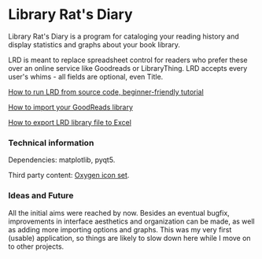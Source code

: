 # Library Rat's Diary

Library Rat's Diary is a program for cataloging your reading history and display statistics and graphs about your book library. 

LRD is meant to replace spreadsheet control for readers who prefer these over an online service like Goodreads or LibraryThing. LRD accepts every user's whims - all fields are optional, even Title.

[How to run LRD from source code, beginner-friendly tutorial](https://github.com/kl-dg/LRD/blob/master/docs/how_to_run_from_source_code.md)

[How to import your GoodReads library](https://github.com/kl-dg/LRD/blob/master/docs/how_to_import_your_goodreads_library.md)

[How to export LRD library file to Excel](https://github.com/kl-dg/LRD/blob/master/docs/how_to_export_to_excel.md)


### Technical information

Dependencies: matplotlib, pyqt5.

Third party content: [Oxygen icon set](https://github.com/KDE/oxygen-icons5).


### Ideas and Future

All the initial aims were reached by now. Besides an eventual bugfix, improvements in interface aesthetics and organization can be made, as well as adding more importing options and graphs. This was my very first (usable) application, so things are likely to slow down here while I move on to other projects.
